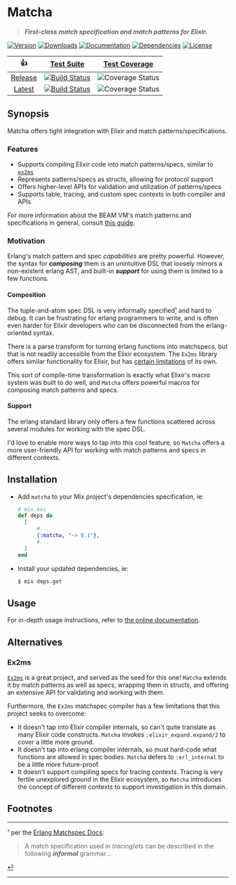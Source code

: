 Matcha
======

> ***First-class match specification and match patterns for Elixir.***

[![Version][hex-version-badge]][hex]
[![Downloads][hex-downloads-badge]][hex]
[![Documentation][docs-badge]][docs]
[![Dependencies][deps-badge]][deps]
[![License][hex-license-badge]][hex]

|     :thumbsup:     |                  [Test Suite][suite]                   |         [Test Coverage][coverage]          |
|:------------------:|:------------------------------------------------------:|:------------------------------------------:|
| [Release][release] |  [![Build Status][release-suite-badge]][release-suite] | ![Coverage Status][release-coverage-badge] |
|  [Latest][latest]  |   [![Build Status][latest-suite-badge]][latest-suite]  | ![Coverage Status][latest-coverage-badge]  |

Synopsis
--------

Matcha offers tight integration with Elixir and match patterns/specifications.

### Features

- Supports compiling Elixir code into match patterns/specs, similar to [`ex2ms`](#ex2ms)
- Represents patterns/specs as structs, allowing for protocol support
- Offers higher-level APIs for validation and utilization of patterns/specs
- Supports table, tracing, and custom spec contexts in both compiler and APIs

For more information about the BEAM VM's match patterns and specifications in general, consult [this guide][docs-patterns-and-specs].

### Motivation

Erlang's match pattern and spec *capabilities* are pretty powerful. However, the syntax for ***composing*** them is an unintuitive DSL that loosely mirrors a non-existent erlang AST, and built-in ***support*** for using them is limited to a few functions.

#### Composition

The tuple-and-atom spec DSL is very informally specified<span id="footnote-ref-1">[¹](#footnote-1)</span> and hard to debug. It can be frustrating for erlang programmers to write, and is often even harder for Elixir developers who can be disconnected from the erlang-oriented syntax.

There is a parse transform for turning erlang functions into matchspecs, but that is not readily accessible from the Elixir ecosystem. The `Ex2ms` library offers similar functionality for Elixir, but has [certain limitations](#ex2ms) of its own.

This sort of compile-time transformation is exactly what Elixir's macro system was built to do well, and `Matcha` offers powerful macros for composing match patterns and specs.

#### Support

The erlang standard library only offers a few functions scattered across several modules for working with the spec DSL.

I'd love to enable more ways to tap into this cool feature, so `Matcha` offers a more user-friendly API for working with match patterns and specs in different contexts.

Installation
------------

- Add `matcha` to your Mix project's dependencies specification, ie:

  ```ex
  # mix.exs
  def deps do
    [
        #...
        {:matcha, "~> 0.1"},
        #...
    ]
  end
  ```

- Install your updated dependencies, ie:

  ```sh
  $ mix deps.get
  ```

Usage
-----

For in-depth usage instructions, refer to [the online documentation][docs].


Alternatives
------------

### Ex2ms

[`Ex2ms`](https://github.com/ericmj/ex2ms) is a great project, and served as the seed for this one! `Matcha` extends it by match patterns as well as specs, wrapping them in structs, and offering an extensive API for validating and working with them.

Furthermore, the `Ex2ms` matchspec compiler has a few limitations that this project seeks to overcome:

- It doesn't tap into Elixir compiler internals, so can't quite translate as many Elixir code constructs. `Matcha` invokes `:elixir_expand.expand/2` to cover a little more ground.
- It doesn't tap into erlang compiler internals, so must hard-code what functions are allowed in spec bodies. `Matcha` defers to `:erl_internal` to be a little more future-proof.
- It doesn't support compiling specs for tracing contexts. Tracing is very fertile unexplored ground in the Elixir ecosystem, so `Matcha` introduces the concept of different contexts to support investigation in this domain.

Footnotes
---------

---

<span id="footnote-1">¹</span> per the [Erlang Matchspec Docs][erlang-matchspec-grammar-docs]:

> A match specification used in *tracing*/*ets* can be described in the following ***informal*** grammar...

[⏎](#footnote-ref-1)

---

<!-- Links -->

[hex]: https://hex.pm/packages/matcha
[hex-version-badge]:   https://img.shields.io/hexpm/v/matcha.svg?maxAge=86400&style=flat-square
[hex-downloads-badge]: https://img.shields.io/hexpm/dt/matcha.svg?maxAge=86400&style=flat-square
[hex-license-badge]:   https://img.shields.io/badge/license-MIT-7D26CD.svg?maxAge=86400&style=flat-square

[docs]: https://hexdocs.pm/matcha/index.html
<!-- [docs-badge]: https://inch-ci.org/github/christhekeele/matcha.svg?branch=release&style=flat-square -->
[docs-badge]: https://img.shields.io/badge/documentation-online-purple?maxAge=86400&style=flat-square
[docs-patterns-and-specs]: https://hexdocs.pm/matcha/patterns-and-specs.html#content

[deps]: https://hex.pm/packages/matcha
[deps-badge]: https://img.shields.io/badge/dependencies-none-blue?maxAge=86400&style=flat-square

[suite]: https://github.com/christhekeele/matcha/actions?query=workflow%3A%22Test+Suite%22
[coverage]: https://coveralls.io/github/christhekeele/matcha

[release]: https://github.com/christhekeele/matcha/tree/release
[release-suite]: https://github.com/christhekeele/matcha/actions?query=workflow%3A%22Test+Suite%22+branch%3Arelease
[release-suite-badge]: https://img.shields.io/github/checks-status/christhekeele/matcha/release.svg?maxAge=86400&style=flat-square
[release-coverage-badge]: https://img.shields.io/coveralls/christhekeele/matcha/release.svg?maxAge=86400&style=flat-square

[latest]: https://github.com/christhekeele/matcha/tree/latest
[latest-suite]: https://github.com/christhekeele/matcha/actions?query=workflow%3A%22Test+Suite%22+branch%3Alatest
[latest-suite-badge]: https://img.shields.io/github/checks-status/christhekeele/matcha/latest.svg?maxAge=86400&style=flat-square
[latest-coverage-badge]: https://img.shields.io/coveralls/christhekeele/matcha/latest.svg?maxAge=86400&style=flat-square

[erlang-matchspec-grammar-docs]: https://erlang.org/doc/apps/erts/match_spec.html#:~:text=A%20match%20specification%20used%20in%20tracing,the%20following%20informal%20grammar